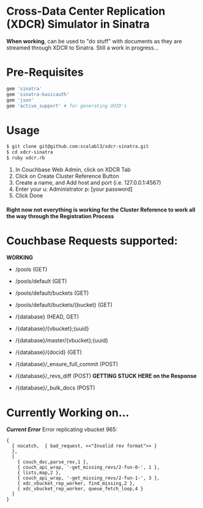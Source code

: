 # Cross-Data Center Replication (XDCR) Simulator in Sinatra

**When working**, can be used to "do stuff" with documents as they are streamed through XDCR to Sinatra. Still a work in progress...

# Pre-Requisites

```ruby
gem 'sinatra'
gem 'sinatra-basicauth'
gem 'json'
gem 'active_support' # for generating UUID's
```

# Usage

```bash
$ git clone git@github.com:scalabl3/xdcr-sinatra.git
$ cd xdcr-sinatra
$ ruby xdcr.rb
```

  1. In Couchbase Web Admin, click on XDCR Tab
  2. Click on Create Cluster Reference Button
  3. Create a name, and Add host and port (i.e. 127.0.0.1:4567)
  4. Enter your u: Administrator p: [your password]
  5. Click Done
  
#### Right now not everything is working for the Cluster Reference to work all the way through the Registration Process

# Couchbase Requests supported: #

**WORKING**

- /pools (GET)
- /pools/default (GET)
- /pools/default/buckets (GET) 
- /pools/default/buckets/{bucket} (GET) 
- /{database} (HEAD, GET)
- /{database}/{vbucket};{uuid}
- /{database}/master/{vbucket};{uuid}
- /{database}/{docid} (GET)

- /{database}/_ensure_full_commit (POST)
- /{database}/_revs_diff (POST) **GETTING STUCK HERE on the Response**
- /{database}/_bulk_docs (POST)

# Currently Working on... #

***Current Error***
Error replicating vbucket 965: 

    {
      { nocatch,  { bad_request, <<"Invalid rev format">> }
      }, 
      [
        { couch_doc,parse_rev,1 }, 
        { couch_api_wrap, '-get_missing_revs/2-fun-0-', 1 }, 
        { lists,map,2 }, 
        { couch_api_wrap, '-get_missing_revs/2-fun-1-', 3 }, 
        { xdc_vbucket_rep_worker, find_missing,2 }, 
        { xdc_vbucket_rep_worker, queue_fetch_loop,4 }
      ]
    }
